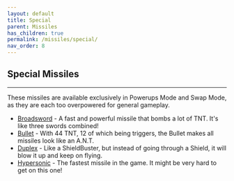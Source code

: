 ```yaml
---
layout: default
title: Special
parent: Missiles
has_children: true
permalink: /missiles/special/
nav_order: 8
---
```


**Special Missiles**
---
---
These missiles are available exclusively in Powerups Mode and Swap Mode, as they are each too overpowered for general gameplay.

- [Broadsword](https://zeroniaserver.github.io/RocketRidersWiki/missiles/special/broadsword) - A fast and powerful missile that bombs a lot of TNT. It's like three swords combined!
- [Bullet](https://zeroniaserver.github.io/RocketRidersWiki/missiles/special/bullet) - With 44 TNT, 12 of which being triggers, the Bullet makes all missiles look like an A.N.T.
- [Duplex](https://zeroniaserver.github.io/RocketRidersWiki/missiles/special/duplex) - Like a ShieldBuster, but instead of going through a Shield, it will blow it up and keep on flying.
- [Hypersonic](https://zeroniaserver.github.io/RocketRidersWiki/missiles/special/hypersonic) - The fastest missile in the game. It might be very hard to get on this one!
